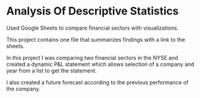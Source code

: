 # Analysis Of Descriptive Statistics
Used Google Sheets to compare financial sectors with visualizations.

This project contains one file that summarizes findings with a link to the sheets.

In this project I was comparing two financial sectors in the NYSE and created a dynamic P&L statement which allows selection of a company and year from a list to get the statement.

I also created a future forecast according to the previous performance of the company.
 
